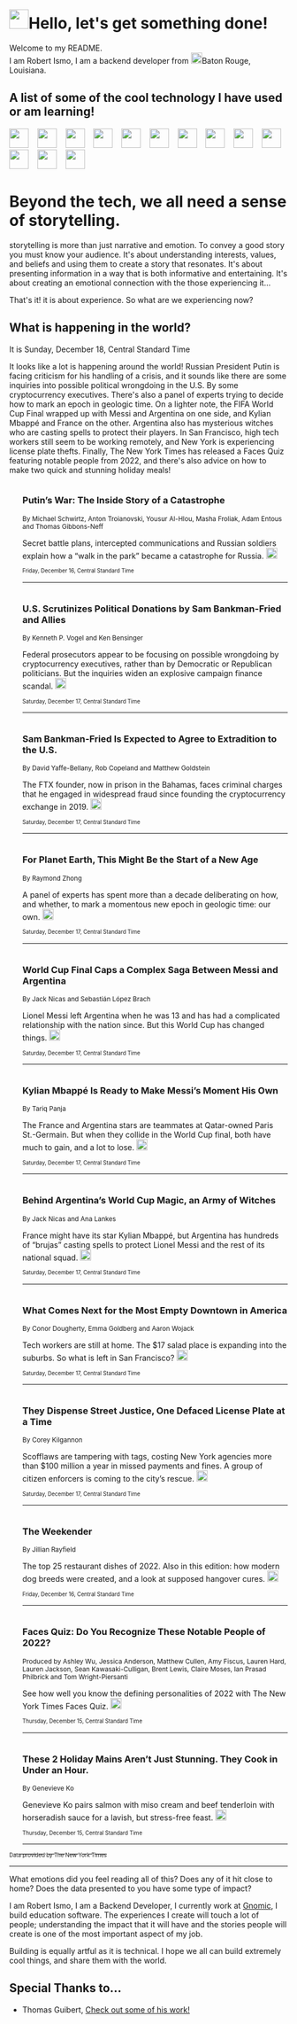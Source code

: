 <h1><img src="https://emojis.slackmojis.com/emojis/images/1643514375/3493/hot-coffee.gif?1643514375" width="35"/>Hello, let's get something done!</h1>

<p>Welcome to my README.<br/>
I am Robert Ismo, I am a backend developer from <img src="https://emojis.slackmojis.com/emojis/images/1638395689/50435/moulin_rouge.png?1638395689" width="20"/>Baton Rouge, Louisiana.</p>
<h2>A list of some of the cool technology I have used or am learning!</h2>
<p>
<img src="https://emojis.slackmojis.com/emojis/images/1643516091/21142/meow_bongotap.gif?1643516091" width="35" alt="">
<img src="https://img.shields.io/badge/Favorite%20Frontend%20Framework-SvelteKit-f83903" alt="">
<img src="https://img.shields.io/badge/Second%20Favorite-Vue-40b581" alt="">
<img src="https://img.shields.io/badge/Most%20Used%20Runtime-Nodejs-78b061" alt="">
<img src="https://emojis.slackmojis.com/emojis/images/1643517416/34482/fire.gif?1643517416" width="35" alt="">
<img src="https://img.shields.io/badge/Javascript%20But%20Better-Typescript-0078ca" alt="">
<img src="https://img.shields.io/badge/Favorite%20Language-Elixir-3e244d" alt="">
<img src="https://img.shields.io/badge/Containerize%20Everything-Docker-6ac9ef" alt="">
<img src="https://emojis.slackmojis.com/emojis/images/1643514596/5999/meow_party.gif?1643514596" width="35" alt="">
<img src="https://img.shields.io/badge/API%20Love%20Language-Graphql-de32a5" alt="">
<img src="https://img.shields.io/badge/Our%20Favorite%20Version%20Controller-Git-e94f33" alt="">
<img src="https://img.shields.io/badge/Favorite%20Database-Redis-d42d1d" alt="">
<img src="https://emojis.slackmojis.com/emojis/images/1643514559/5584/deployparrot.gif?1643514559" width="35" alt="">
<img src="https://img.shields.io/badge/Container%20Interstate-RabbitMQ-f66200" alt="">
<img src="https://img.shields.io/badge/Gotta%20Learn-Kubernetes-316adf" alt="">
<img src="https://img.shields.io/badge/Really%20Mature%20Now-WASM-654fef" alt="">
<img src="https://emojis.slackmojis.com/emojis/images/1666642497/61942/dance_vibe.gif?1666642497" width="35" alt="">
<img src="https://img.shields.io/badge/For%20My%20M1-ARM64-657d96" alt="">
<img src="https://img.shields.io/badge/Loving%20This%20So%20Much-TailwindCSS-17bcb5" alt="">
<img src="https://img.shields.io/badge/Cool%20Build%20Tool-Vite-f9cb24" alt="">
<img src="https://emojis.slackmojis.com/emojis/images/1669231376/62819/working-on-it.gif?1669231376" width="35" alt="">
<img src="https://img.shields.io/badge/Fun%20and%20Easy%20Database-MongoDB-5f8c49" alt="">
<img src="https://img.shields.io/badge/JS%20Life%20Support-NPM-c73737" alt="">
<img src="https://img.shields.io/badge/I%20Liked%20It-DynamoDB-0073b9" alt="">
<img src="https://emojis.slackmojis.com/emojis/images/1643514045/46/question.gif?1643514045" width="35" alt="">
<img src="https://img.shields.io/badge/cool-React-60d6f9" alt="">
<img src="https://img.shields.io/badge/Future%20Big%20Project-Lambda-f37e00" alt="">
<img src="https://img.shields.io/badge/NPM%20But%20Better-PNPM-f1aa07" alt="">
<img src="https://emojis.slackmojis.com/emojis/images/1643514943/9662/fbwow.gif?1643514943" width="35" alt="">
<img src="https://img.shields.io/badge/First%20Language-C-662079" alt="">
<img src="https://img.shields.io/badge/Where%20I%20Deploy%20Frontend-Vercel-000000" alt="">
<img src="https://img.shields.io/badge/Who%20Does%20not%20Want%20an%20App-Swift-f9492a" alt="">
<img src="https://emojis.slackmojis.com/emojis/images/1643514058/151/javascript.png?1643514058" width="35" alt="">
<img src="https://img.shields.io/badge/cool-Python-fbd542" alt="">
<img src="https://img.shields.io/badge/Favorite%20Something-Stripe-656cdc" alt="">
<img src="https://img.shields.io/badge/Of%20Course-HTML5-ed6327" alt="">
<img src="https://emojis.slackmojis.com/emojis/images/1660415405/60731/bomb.gif?1660415405" width="35" alt="">
<img src="https://img.shields.io/badge/hate-CSS-2964ec" alt="">
<img src="https://img.shields.io/badge/Learning-CircleCI-141215" alt="">
<img src="https://img.shields.io/badge/Learning-Rust-fbbb3b" alt="">
<img src="https://emojis.slackmojis.com/emojis/images/1660415397/60712/writing-hand.gif?1660415397" width="35" alt="">
<img src="https://img.shields.io/badge/Dev%20Browser%20of%20Choice-Firefox-cc4e26" alt="">
<img src="https://img.shields.io/badge/Recoverying%20From%20Windows-UNIX-1781e3" alt="">
<img src="https://img.shields.io/badge/LOVE-LogSeq-90c1c2" alt="">
<img src="https://emojis.slackmojis.com/emojis/images/1643514066/223/kirby.gif?1643514066" width="35" alt="">
<img src="https://img.shields.io/badge/Daily%20Driver-MacOS-e6e6e8" alt="">
<img src="https://img.shields.io/badge/Git%20Server-Github-000000" alt="">
<img src="https://img.shields.io/badge/enjoyable-EC2-f17428" alt="">
<img src="https://emojis.slackmojis.com/emojis/images/1643514239/2069/excited.gif?1643514239" width="35" alt="">
</p>
<h1>Beyond the tech, we all need a sense of storytelling.</h1>
<p>storytelling is more than just narrative and emotion. To convey a good story you must know your audience. It's about understanding interests, values, and beliefs and using them to create a story that resonates. It's about presenting information in a way that is both informative and entertaining. It's about creating an emotional connection with the those experiencing it...</p>
<p>That's it! it is about experience. So what are we experiencing now?</p>
<h2>What is happening in the world?</h2>
<p>It is Sunday, December 18, Central Standard Time</p>
<p>
It looks like a lot is happening around the world! Russian President Putin is facing criticism for his handling of a crisis, and it sounds like there are some inquiries into possible political wrongdoing in the U.S. By some cryptocurrency executives. There&#39;s also a panel of experts trying to decide how to mark an epoch in geologic time. On a lighter note, the FIFA World Cup Final wrapped up with Messi and Argentina on one side, and Kylian Mbappé and France on the other. Argentina also has mysterious witches who are casting spells to protect their players. In San Francisco, high tech workers still seem to be working remotely, and New York is experiencing license plate thefts. Finally, The New York Times has released a Faces Quiz featuring notable people from 2022, and there&#39;s also advice on how to make two quick and stunning holiday meals!</p>
<ol>
<img src="https://img.shields.io/badge/-world-blue" alt="">
<h3>Putin’s War: The Inside Story of a Catastrophe</h3>
<sub>By Michael Schwirtz, Anton Troianovski, Yousur Al-Hlou, Masha Froliak, Adam Entous and Thomas Gibbons-Neff</sub>
<p>Secret battle plans, intercepted communications and Russian soldiers explain how a “walk in the park” became a catastrophe for Russia.  <a href="https://nyti.ms/3FEonNw"><img src="https://developer.nytimes.com/files/poweredby_nytimes_30b.png?v=1583354208352" height="20"></a></p>
<sub><sub>Friday, December 16, Central Standard Time</sub></sub>
<hr/>
<img src="https://img.shields.io/badge/-us-blue" alt="">
<h3>U.S. Scrutinizes Political Donations by Sam Bankman-Fried and Allies</h3>
<sub>By Kenneth P. Vogel and Ken Bensinger</sub>
<p>Federal prosecutors appear to be focusing on possible wrongdoing by cryptocurrency executives, rather than by Democratic or Republican politicians. But the inquiries widen an explosive campaign finance scandal.  <a href="https://nyti.ms/3W84CoK"><img src="https://developer.nytimes.com/files/poweredby_nytimes_30b.png?v=1583354208352" height="20"></a></p>
<sub><sub>Saturday, December 17, Central Standard Time</sub></sub>
<hr/>
<img src="https://img.shields.io/badge/-business-blue" alt="">
<h3>Sam Bankman-Fried Is Expected to Agree to Extradition to the U.S.</h3>
<sub>By David Yaffe-Bellany, Rob Copeland and Matthew Goldstein</sub>
<p>The FTX founder, now in prison in the Bahamas, faces criminal charges that he engaged in widespread fraud since founding the cryptocurrency exchange in 2019.  <a href="https://nyti.ms/3YxRESz"><img src="https://developer.nytimes.com/files/poweredby_nytimes_30b.png?v=1583354208352" height="20"></a></p>
<sub><sub>Saturday, December 17, Central Standard Time</sub></sub>
<hr/>
<img src="https://img.shields.io/badge/-climate-blue" alt="">
<h3>For Planet Earth, This Might Be the Start of a New Age</h3>
<sub>By Raymond Zhong</sub>
<p>A panel of experts has spent more than a decade deliberating on how, and whether, to mark a momentous new epoch in geologic time: our own.  <a href="https://nyti.ms/3BDqjEX"><img src="https://developer.nytimes.com/files/poweredby_nytimes_30b.png?v=1583354208352" height="20"></a></p>
<sub><sub>Saturday, December 17, Central Standard Time</sub></sub>
<hr/>
<img src="https://img.shields.io/badge/-world-blue" alt="">
<h3>World Cup Final Caps a Complex Saga Between Messi and Argentina</h3>
<sub>By Jack Nicas and Sebastián López Brach</sub>
<p>Lionel Messi left Argentina when he was 13 and has had a complicated relationship with the nation since. But this World Cup has changed things.  <a href="https://nyti.ms/3hBEiEr"><img src="https://developer.nytimes.com/files/poweredby_nytimes_30b.png?v=1583354208352" height="20"></a></p>
<sub><sub>Saturday, December 17, Central Standard Time</sub></sub>
<hr/>
<img src="https://img.shields.io/badge/-sports-blue" alt="">
<h3>Kylian Mbappé Is Ready to Make Messi’s Moment His Own</h3>
<sub>By Tariq Panja</sub>
<p>The France and Argentina stars are teammates at Qatar-owned Paris St.-Germain. But when they collide in the World Cup final, both have much to gain, and a lot to lose.  <a href="https://nyti.ms/3FCfrbv"><img src="https://developer.nytimes.com/files/poweredby_nytimes_30b.png?v=1583354208352" height="20"></a></p>
<sub><sub>Saturday, December 17, Central Standard Time</sub></sub>
<hr/>
<img src="https://img.shields.io/badge/-world-blue" alt="">
<h3>Behind Argentina’s World Cup Magic, an Army of Witches</h3>
<sub>By Jack Nicas and Ana Lankes</sub>
<p>France might have its star Kylian Mbappé, but Argentina has hundreds of “brujas” casting spells to protect Lionel Messi and the rest of its national squad.  <a href="https://nyti.ms/3V4K92Q"><img src="https://developer.nytimes.com/files/poweredby_nytimes_30b.png?v=1583354208352" height="20"></a></p>
<sub><sub>Saturday, December 17, Central Standard Time</sub></sub>
<hr/>
<img src="https://img.shields.io/badge/-business-blue" alt="">
<h3>What Comes Next for the Most Empty Downtown in America</h3>
<sub>By Conor Dougherty, Emma Goldberg and Aaron Wojack</sub>
<p>Tech workers are still at home. The $17 salad place is expanding into the suburbs. So what is left in San Francisco?  <a href="https://nyti.ms/3BE5r03"><img src="https://developer.nytimes.com/files/poweredby_nytimes_30b.png?v=1583354208352" height="20"></a></p>
<sub><sub>Saturday, December 17, Central Standard Time</sub></sub>
<hr/>
<img src="https://img.shields.io/badge/-nyregion-blue" alt="">
<h3>They Dispense Street Justice, One Defaced License Plate at a Time</h3>
<sub>By Corey Kilgannon</sub>
<p>Scofflaws are tampering with tags, costing New York agencies more than $100 million a year in missed payments and fines. A group of citizen enforcers is coming to the city’s rescue.  <a href="https://nyti.ms/3FEGkeS"><img src="https://developer.nytimes.com/files/poweredby_nytimes_30b.png?v=1583354208352" height="20"></a></p>
<sub><sub>Saturday, December 17, Central Standard Time</sub></sub>
<hr/>
<img src="https://img.shields.io/badge/-briefing-blue" alt="">
<h3>The Weekender</h3>
<sub>By Jillian Rayfield</sub>
<p>The top 25 restaurant dishes of 2022. Also in this edition: how modern dog breeds were created, and a look at supposed hangover cures.  <a href="https://nyti.ms/3FYq8qo"><img src="https://developer.nytimes.com/files/poweredby_nytimes_30b.png?v=1583354208352" height="20"></a></p>
<sub><sub>Friday, December 16, Central Standard Time</sub></sub>
<hr/>
<img src="https://img.shields.io/badge/-briefing-blue" alt="">
<h3>Faces Quiz: Do You Recognize These Notable People of 2022?</h3>
<sub>Produced by Ashley Wu, Jessica Anderson, Matthew Cullen, Amy Fiscus, Lauren Hard, Lauren Jackson, Sean Kawasaki-Culligan, Brent Lewis, Claire Moses, Ian Prasad Philbrick and Tom Wright-Piersanti</sub>
<p>See how well you know the defining personalities of 2022 with The New York Times Faces Quiz.  <a href="https://nyti.ms/3YmT5U9"><img src="https://developer.nytimes.com/files/poweredby_nytimes_30b.png?v=1583354208352" height="20"></a></p>
<sub><sub>Thursday, December 15, Central Standard Time</sub></sub>
<hr/>
<img src="https://img.shields.io/badge/-dining-blue" alt="">
<h3>These 2 Holiday Mains Aren’t Just Stunning. They Cook in Under an Hour.</h3>
<sub>By Genevieve Ko</sub>
<p>Genevieve Ko pairs salmon with miso cream and beef tenderloin with horseradish sauce for a lavish, but stress-free feast.  <a href="https://nyti.ms/3BAd6wn"><img src="https://developer.nytimes.com/files/poweredby_nytimes_30b.png?v=1583354208352" height="20"></a></p>
<sub><sub>Thursday, December 15, Central Standard Time</sub></sub>
<hr/>
</ol>
<a href="https://developer.nytimes.com"><sub><sub>Data provided by The New York Times</sub></sub></a>
<hr/>
<p>What emotions did you feel reading all of this? Does any of it hit close to home? Does the data presented to you have some type of impact?</p>
<p>I am Robert Ismo, I am a Backend Developer, I currently work at <a href="https://gnomic.education/">Gnomic</a>, I build education software. The experiences I create will touch a lot of people; understanding the impact that it will have and the stories people will create is one of the most important aspect of my job.</p>
<p>Building is equally artful as it is technical. I hope we all can build extremely cool things, and share them with the world.</p>
<h2>Special Thanks to...</h2>
<ul>
<li>Thomas Guibert, <a href="https://github.com/thmsgbrt/thmsgbrt">Check out some of his work!</a></li>
</ul>